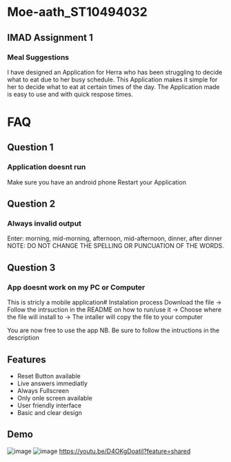 # Moe-aath_ST10494032
## IMAD Assignment 1

### Meal Suggestions
I have designed an Application for Herra who has been struggling to decide what to eat due to her busy schedule. This Application makes it simple for her to decide what to eat at certain times of the day. The Application made is easy to use and with quick respose times.
# FAQ

## Question 1
### Application doesnt run
Make sure you have an android phone
Restart your Application

## Question 2 
### Always invalid output
Enter: morning, mid-morning, afternoon, mid-afternoon, dinner, after dinner
NOTE: DO NOT CHANGE THE SPELLING OR PUNCUATION OF THE WORDS.

## Question 3 
### App doesnt work on my PC or Computer 
This is stricly a mobile application# Instalation process
Download the file -> Follow the intrsuction in the README on how to run/use it -> Choose where the file will install to -> The intaller will copy the file to your computer

You are now free to use the app
NB. Be sure to follow the intructions in the description
## Features

- Reset Button available
- Live answers immediatly 
- Always Fullscreen 
- Only onle screen available
- User friendly interface 
- Basic and clear design 


## Demo

![image](https://github.com/user-attachments/assets/8ade6749-674f-4493-b7d6-475cff0c0fb7) ![image](https://github.com/user-attachments/assets/1fe6bda4-95fa-4ec0-b6cc-eb69316a57a7)
https://youtu.be/D4OKgDoatiI?feature=shared


